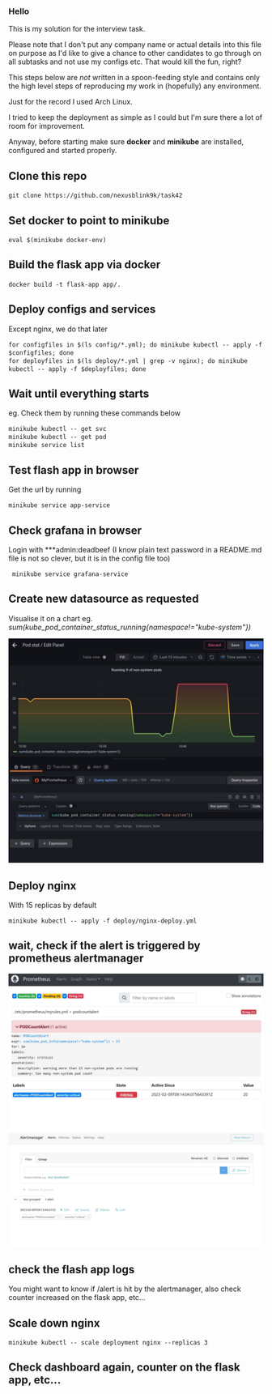 ### Hello

This is my solution for the interview task. 

Please note that I don't put any company name or actual details into this file on purpose as I'd like to give a chance to other candidates to go through on all subtasks and not use my configs etc. That would kill the fun, right?

This steps below are *not* written in a spoon-feeding style and contains only the high level steps of reproducing my work in (hopefully) any environment.

Just for the record I used Arch Linux.

I tried to keep the deployment as simple as I could but I'm sure there a lot of room for improvement.

Anyway, before starting make sure **docker** and **minikube** are installed, configured and started properly.

## Clone this repo
```
git clone https://github.com/nexusblink9k/task42

```

## Set docker to point to minikube 
```
eval $(minikube docker-env)
```

## Build the flask app via docker
```
docker build -t flask-app app/.
```

## Deploy configs and services
 
Except nginx, we do that later

```
for configfiles in $(ls config/*.yml); do minikube kubectl -- apply -f $configfiles; done
for deployfiles in $(ls deploy/*.yml | grep -v nginx); do minikube kubectl -- apply -f $deployfiles; done
```

## Wait until everything starts
eg. Check them by running these commands below
```
minikube kubectl -- get svc
minikube kubectl -- get pod
minikube service list
```

## Test flash app in browser
Get the url by running
```
minikube service app-service 
```

## Check grafana in browser
Login with ***admin:deadbeef (I know plain text password in a README.md file is not so clever, but it is in the config file too)

```
 minikube service grafana-service 
```

## Create new datasource as requested
Visualise it on a chart eg. *sum(kube_pod_container_status_running{namespace!="kube-system"})*

![grafana](/screenshots/grafana.png)

## Deploy nginx
With 15 replicas by default
```
minikube kubectl -- apply -f deploy/nginx-deploy.yml
```

## wait, check if the alert is triggered by prometheus alertmanager
![prometheus](/screenshots/prometheus_alert.png)
![alertmanager](/screenshots/alertmanager_alert.png)

## check the flash app logs
You might want to know if /alert is hit by the alertmanager, also check counter increased on the flask app, etc...

## Scale down nginx
```
minikube kubectl -- scale deployment nginx --replicas 3
```

## Check dashboard again, counter on the flask app, etc...


